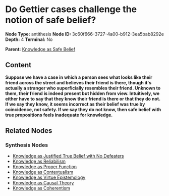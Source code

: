 # Do Gettier cases challenge the notion of safe belief?

**Node Type:** antithesis
**Node ID:** 3c60f666-3727-4a00-b912-3ea5bab8292e
**Depth:** 4
**Terminal:** No

**Parent:** [Knowledge as Safe Belief](knowledge-as-safe-belief-synthesis-ebeef2d9-44c3-4bf1-9c13-abc285df34bc.md)

## Content

**Suppose we have a case in which a person sees what looks like their friend across the street and believes their friend is there, though it's actually a stranger who superficially resembles their friend. Unknown to them, their friend is indeed present but hidden from view. Intuitively, we either have to say that they know their friend is there or that they do not. If we say they know, it seems incorrect as their belief was true by coincidence, not safety. If we say they do not know, then safe belief with true propositions feels inadequate for knowledge.**

## Related Nodes

### Synthesis Nodes

- [Knowledge as Justified True Belief with No Defeaters](knowledge-as-justified-true-belief-with-no-defeaters-synthesis-ea8dce5d-3011-4d5f-aca6-8d4df1abadd4.md)
- [Knowledge as Reliabilism](knowledge-as-reliabilism-synthesis-9a799885-d7ff-4fc4-879e-65b048c74499.md)
- [Knowledge as Proper Function](knowledge-as-proper-function-synthesis-23526c36-0adc-42b3-8af4-646f4b564bed.md)
- [Knowledge as Contextualism](knowledge-as-contextualism-synthesis-9cf58e04-a926-4df0-9abe-767ce72de44f.md)
- [Knowledge as Virtue Epistemology](knowledge-as-virtue-epistemology-synthesis-be738805-d852-45ba-b0da-6418169d6c57.md)
- [Knowledge as Causal Theory](knowledge-as-causal-theory-synthesis-a78522d7-3b9c-4369-b006-873bbc97e1a1.md)
- [Knowledge as Coherentism](knowledge-as-coherentism-synthesis-eaf2adbb-7cc5-43f4-9182-392bb9ed83c0.md)
